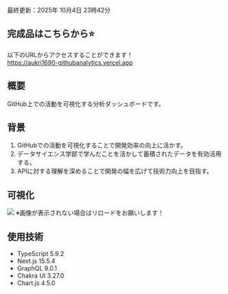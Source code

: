 最終更新：2025年 10月4日 23時42分<br>

## 完成品はこちらから⭐️
以下のURLからアクセスすることができます！<br>
https://aukri1690-githubanalytics.vercel.app

## 概要
GitHub上での活動を可視化する分析ダッシュボードです。

## 背景
1. GitHubでの活動を可視化することで開発効率の向上に活かす。<br>
2. データサイエンス学部で学んだことを活かして蓄積されたデータを有効活用する。<br>
3. APIに対する理解を深めることで開発の幅を広げて技術力向上を目指す。

## 可視化
![](https://github.com/user-attachments/assets/475028e0-5615-406f-9d25-a841743baec6)
※画像が表示されない場合はリロードをお願いします！

## 使用技術
- TypeScript 5.9.2
- Next.js 15.5.4
- GraphQL 9.0.1
- Chakra UI 3.27.0
- Chart.js 4.5.0



